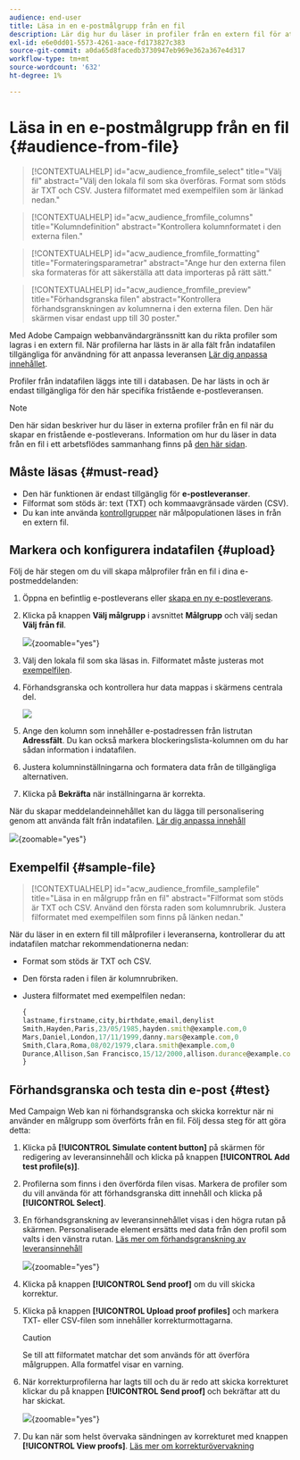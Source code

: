 ```yaml
---
audience: end-user
title: Läsa in en e-postmålgrupp från en fil
description: Lär dig hur du läser in profiler från en extern fil för att skapa e-postmålgrupper
exl-id: e6e0dd01-5573-4261-aace-fd173827c383
source-git-commit: a0da65d8facedb3730947eb969e362a367e4d317
workflow-type: tm+mt
source-wordcount: '632'
ht-degree: 1%

---
```


# Läsa in en e-postmålgrupp från en fil {#audience-from-file}

>[!CONTEXTUALHELP]
>id="acw_audience_fromfile_select"
>title="Välj fil"
>abstract="Välj den lokala fil som ska överföras. Format som stöds är TXT och CSV. Justera filformatet med exempelfilen som är länkad nedan."

>[!CONTEXTUALHELP]
>id="acw_audience_fromfile_columns"
>title="Kolumndefinition"
>abstract="Kontrollera kolumnformatet i den externa filen."

>[!CONTEXTUALHELP]
>id="acw_audience_fromfile_formatting"
>title="Formateringsparametrar"
>abstract="Ange hur den externa filen ska formateras för att säkerställa att data importeras på rätt sätt."

>[!CONTEXTUALHELP]
>id="acw_audience_fromfile_preview"
>title="Förhandsgranska filen"
>abstract="Kontrollera förhandsgranskningen av kolumnerna i den externa filen. Den här skärmen visar endast upp till 30 poster."

Med Adobe Campaign webbanvändargränssnitt kan du rikta profiler som lagras i en extern fil. När profilerna har lästs in är alla fält från indatafilen tillgängliga för användning för att anpassa leveransen [Lär dig anpassa innehållet](../personalization/personalize.md).

Profiler från indatafilen läggs inte till i databasen. De har lästs in och är endast tillgängliga för den här specifika fristående e-postleveransen.

>[!NOTE]
>
>Den här sidan beskriver hur du läser in externa profiler från en fil när du skapar en fristående e-postleverans. Information om hur du läser in data från en fil i ett arbetsflödes sammanhang finns på [den här sidan](../workflows/activities/load-file.md).

## Måste läsas {#must-read}

* Den här funktionen är endast tillgänglig för **e-postleveranser**.
* Filformat som stöds är: text (TXT) och kommaavgränsade värden (CSV).
* Du kan inte använda [kontrollgrupper](control-group.md) när målpopulationen läses in från en extern fil.

## Markera och konfigurera indatafilen {#upload}

Följ de här stegen om du vill skapa målprofiler från en fil i dina e-postmeddelanden:

1. Öppna en befintlig e-postleverans eller [skapa en ny e-postleverans](../email/create-email.md).
1. Klicka på knappen **Välj målgrupp** i avsnittet **Målgrupp** och välj sedan **Välj från fil**.

   ![](assets/select-from-file.png){zoomable="yes"}

1. Välj den lokala fil som ska läsas in. Filformatet måste justeras mot [exempelfilen](#sample-file).
1. Förhandsgranska och kontrollera hur data mappas i skärmens centrala del.

   ![](assets/select-from-file-map.png)

1. Ange den kolumn som innehåller e-postadressen från listrutan **Adressfält**. Du kan också markera blockeringslista-kolumnen om du har sådan information i indatafilen.
1. Justera kolumninställningarna och formatera data från de tillgängliga alternativen.
1. Klicka på **Bekräfta** när inställningarna är korrekta.

När du skapar meddelandeinnehållet kan du lägga till personalisering genom att använda fält från indatafilen. [Lär dig anpassa innehåll](../personalization/personalize.md)

![](assets/select-external-perso.png){zoomable="yes"}

## Exempelfil {#sample-file}

>[!CONTEXTUALHELP]
>id="acw_audience_fromfile_samplefile"
>title="Läsa in en målgrupp från en fil"
>abstract="Filformat som stöds är TXT och CSV. Använd den första raden som kolumnrubrik. Justera filformatet med exempelfilen som finns på länken nedan."

När du läser in en extern fil till målprofiler i leveranserna, kontrollerar du att indatafilen matchar rekommendationerna nedan:

* Format som stöds är TXT och CSV.
* Den första raden i filen är kolumnrubriken.
* Justera filformatet med exempelfilen nedan:

  ```javascript
  {
  lastname,firstname,city,birthdate,email,denylist
  Smith,Hayden,Paris,23/05/1985,hayden.smith@example.com,0
  Mars,Daniel,London,17/11/1999,danny.mars@example.com,0
  Smith,Clara,Roma,08/02/1979,clara.smith@example.com,0
  Durance,Allison,San Francisco,15/12/2000,allison.durance@example.com,1
  }
  ```

## Förhandsgranska och testa din e-post {#test}

Med Campaign Web kan ni förhandsgranska och skicka korrektur när ni använder en målgrupp som överförts från en fil. Följ dessa steg för att göra detta:

1. Klicka på **[!UICONTROL Simulate content button]** på skärmen för redigering av leveransinnehåll och klicka på knappen **[!UICONTROL Add test profile(s)]**.

1. Profilerna som finns i den överförda filen visas. Markera de profiler som du vill använda för att förhandsgranska ditt innehåll och klicka på **[!UICONTROL Select]**.

1. En förhandsgranskning av leveransinnehållet visas i den högra rutan på skärmen. Personaliserade element ersätts med data från den profil som valts i den vänstra rutan. [Läs mer om förhandsgranskning av leveransinnehåll](../preview-test/preview-content.md)

   ![](assets/file-upload-preview.png){zoomable="yes"}

1. Klicka på knappen **[!UICONTROL Send proof]** om du vill skicka korrektur.

1. Klicka på knappen **[!UICONTROL Upload proof profiles]** och markera TXT- eller CSV-filen som innehåller korrekturmottagarna.

   >[!CAUTION]
   >
   >Se till att filformatet matchar det som används för att överföra målgruppen. Alla formatfel visar en varning.

1. När korrekturprofilerna har lagts till och du är redo att skicka korrekturet klickar du på knappen **[!UICONTROL Send proof]** och bekräftar att du har skickat.

   ![](assets/file-upload-test.png){zoomable="yes"}

1. Du kan när som helst övervaka sändningen av korrekturet med knappen **[!UICONTROL View proofs]**. [Läs mer om korrekturövervakning](../preview-test/test-deliveries.md#access-test-deliveries)
